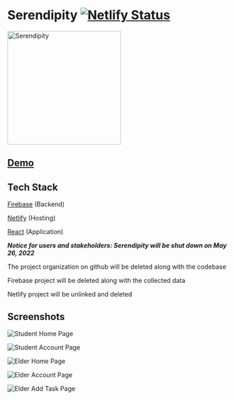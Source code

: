 # Serendipity [![Netlify Status](https://api.netlify.com/api/v1/badges/6d16efda-0b36-4556-b155-ad3d7ee06ea3/deploy-status)](https://app.netlify.com/sites/serendipity-uw/deploys)

<img src="src/img/undraw_grandma.svg" alt="Serendipity" style="width: 256px; height: 256px" />

## [Demo](https://www.youtube.com/watch?v=XJAXYoQ88Qo)

## Tech Stack

[Firebase](https://firebase.google.com/) (Backend)

[Netlify](app.netlify.com) (Hosting)

[React](https://reactjs.org/) (Application)

***Notice for users and stakeholders: Serendipity will be shut down on May 26, 2022***

The project organization on github will be deleted along with the codebase

Firebase project will be deleted along with the collected data

Netlify project will be unlinked and deleted

## Screenshots

![Student Home Page](./screenshots/studentHomePage.png)

![Student Account Page](./screenshots/studentAccountPage.png)

![Elder Home Page](./screenshots/elderHomePage.png)

![Elder Account Page](./screenshots/elderAccountPage.png)

![Elder Add Task Page](./screenshots/elderAddTask.png)
